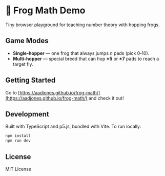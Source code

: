 # 🐸 Frog Math Demo

Tiny browser playground for teaching number theory with hopping frogs.

## Game Modes

* **Single‑hopper** — one frog that always jumps *n* pads (pick 0‑10).
* **Multi‑hopper** — special breed that can hop **±5** or **±7** pads to reach a target fly.

## Getting Started

Go to [https://aadjones.github.io/frog-math/](https://aadjones.github.io/frog-math/) and check it out!

## Development

Built with TypeScript and p5.js, bundled with Vite. To run locally:

```bash
npm install
npm run dev
```

## License

MIT License 
